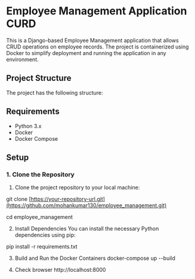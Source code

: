 # Employee Management Application CURD

This is a Django-based Employee Management application that allows CRUD operations on employee records. The project is containerized using Docker to simplify deployment and running the application in any environment.

## Project Structure

The project has the following structure:

## Requirements

- Python 3.x
- Docker
- Docker Compose

## Setup

### 1. Clone the Repository

1. Clone the project repository to your local machine:

git clone [https://your-repository-url.git](https://github.com/mohankumar130/employee_management.git)

cd employee_management

2. Install Dependencies
You can install the necessary Python dependencies using pip:

  pip install -r requirements.txt

3. Build and Run the Docker Containers
   docker-compose up --build

4. Check browser
   http://localhost:8000
